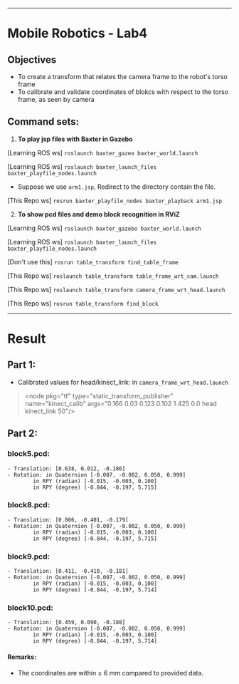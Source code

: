 
---
# Mobile Robotics - Lab4

## Objectives
- To create a transform that relates the camera frame to the robot's torso frame
- To calibrate and validate coordinates of blokcs with respect to the torso frame, as seen by camera

## Command sets:

1. **To play jsp files with Baxter in Gazebo**

[Learning ROS ws] `roslaunch baxter_gazeo baxter_world.launch`

[Learning ROS ws] `roslaunch baxter_launch_files baxter_playfile_nodes.launch`

- Suppose we use `arm1.jsp`, Redirect to the directory contain the file.

[This Repo ws] `rosrun baxter_playfile_nodes baxter_playback arm1.jsp`

2. **To show pcd files and demo block recognition in RViZ**

[Learning ROS ws] `roslaunch baxter_gazebo baxter_world.launch`

[Learning ROS ws] `roslaunch baxter_launch_files baxter_playfile_nodes.launch`

[Don't use this] `rosrun table_transform find_table_frame`

[This Repo ws] `roslaunch table_transform table_frame_wrt_cam.launch`

[This Repo ws] `roslaunch table_transform camera_frame_wrt_head.launch`

[This Repo ws] `rosrun table_transform find_block`

---
# Result
## Part 1:
- Calibrated values for head/kinect_link: in `camera_frame_wrt_head.launch`
  
> \<node pkg="tf" type="static_transform_publisher" name="kinect_calib" args="0.166 0.03 0.123 0.102 1.425 0.0  head kinect_link 50"/>

## Part 2:
### **block5.pcd:**
    - Translation: [0.638, 0.012, -0.186]
    - Rotation: in Quaternion [-0.007, -0.002, 0.050, 0.999]
            in RPY (radian) [-0.015, -0.003, 0.100]
            in RPY (degree) [-0.844, -0.197, 5.715]
### **block8.pcd:**
    - Translation: [0.806, -0.401, -0.179]
    - Rotation: in Quaternion [-0.007, -0.002, 0.050, 0.999]
            in RPY (radian) [-0.015, -0.003, 0.100]
            in RPY (degree) [-0.844, -0.197, 5.715]
### **block9.pcd:**
    - Translation: [0.411, -0.410, -0.181]
    - Rotation: in Quaternion [-0.007, -0.002, 0.050, 0.999]
            in RPY (radian) [-0.015, -0.003, 0.100]
            in RPY (degree) [-0.844, -0.197, 5.714]
### **block10.pcd:**
    - Translation: [0.459, 0.090, -0.188]
    - Rotation: in Quaternion [-0.007, -0.002, 0.050, 0.999]
            in RPY (radian) [-0.015, -0.003, 0.100]
            in RPY (degree) [-0.844, -0.197, 5.714]

#### Remarks:
- The coordinates are within ± 6 mm compared to provided data.